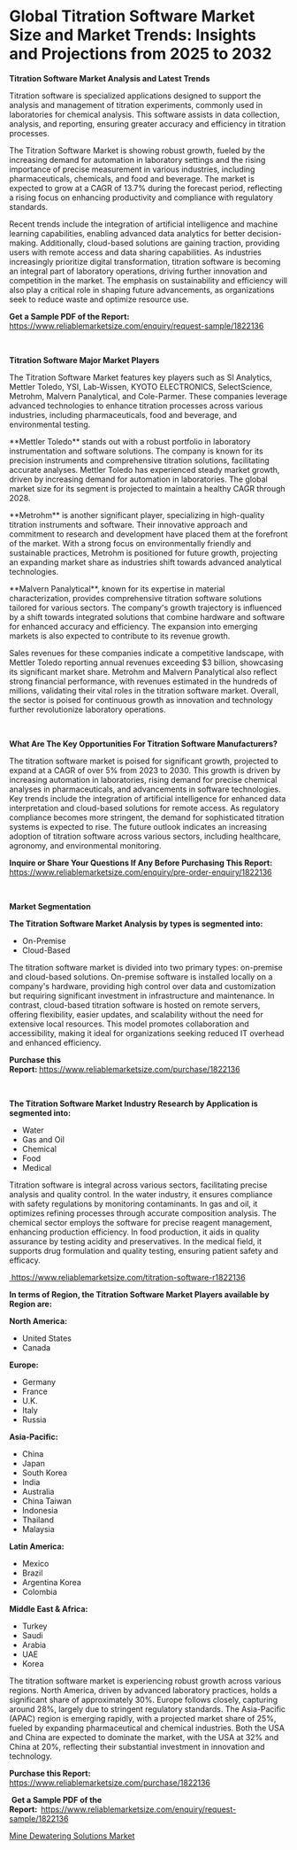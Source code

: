 <p><h1>Global Titration Software Market Size and Market Trends: Insights and Projections from 2025 to 2032</h1></p><p><strong>Titration Software Market Analysis and Latest Trends</strong></p>
<p><p>Titration software is specialized applications designed to support the analysis and management of titration experiments, commonly used in laboratories for chemical analysis. This software assists in data collection, analysis, and reporting, ensuring greater accuracy and efficiency in titration processes.</p><p>The Titration Software Market is showing robust growth, fueled by the increasing demand for automation in laboratory settings and the rising importance of precise measurement in various industries, including pharmaceuticals, chemicals, and food and beverage. The market is expected to grow at a CAGR of 13.7% during the forecast period, reflecting a rising focus on enhancing productivity and compliance with regulatory standards. </p><p>Recent trends include the integration of artificial intelligence and machine learning capabilities, enabling advanced data analytics for better decision-making. Additionally, cloud-based solutions are gaining traction, providing users with remote access and data sharing capabilities. As industries increasingly prioritize digital transformation, titration software is becoming an integral part of laboratory operations, driving further innovation and competition in the market. The emphasis on sustainability and efficiency will also play a critical role in shaping future advancements, as organizations seek to reduce waste and optimize resource use.</p></p>
<p><strong>Get a Sample PDF of the Report:&nbsp;</strong> <a href="https://www.reliablemarketsize.com/enquiry/request-sample/1822136?utm_campaign=2759&utm_medium=2&utm_source=Github&utm_content=ia&utm_term=09032025&utm_id=titration-software">https://www.reliablemarketsize.com/enquiry/request-sample/1822136</a></p>
<p>&nbsp;</p>
<p><strong>Titration Software Major Market Players</strong></p>
<p><p>The Titration Software Market features key players such as SI Analytics, Mettler Toledo, YSI, Lab-Wissen, KYOTO ELECTRONICS, SelectScience, Metrohm, Malvern Panalytical, and Cole-Parmer. These companies leverage advanced technologies to enhance titration processes across various industries, including pharmaceuticals, food and beverage, and environmental testing.</p><p>**Mettler Toledo** stands out with a robust portfolio in laboratory instrumentation and software solutions. The company is known for its precision instruments and comprehensive titration solutions, facilitating accurate analyses. Mettler Toledo has experienced steady market growth, driven by increasing demand for automation in laboratories. The global market size for its segment is projected to maintain a healthy CAGR through 2028.</p><p>**Metrohm** is another significant player, specializing in high-quality titration instruments and software. Their innovative approach and commitment to research and development have placed them at the forefront of the market. With a strong focus on environmentally friendly and sustainable practices, Metrohm is positioned for future growth, projecting an expanding market share as industries shift towards advanced analytical technologies.</p><p>**Malvern Panalytical**, known for its expertise in material characterization, provides comprehensive titration software solutions tailored for various sectors. The company's growth trajectory is influenced by a shift towards integrated solutions that combine hardware and software for enhanced accuracy and efficiency. The expansion into emerging markets is also expected to contribute to its revenue growth.</p><p>Sales revenues for these companies indicate a competitive landscape, with Mettler Toledo reporting annual revenues exceeding $3 billion, showcasing its significant market share. Metrohm and Malvern Panalytical also reflect strong financial performance, with revenues estimated in the hundreds of millions, validating their vital roles in the titration software market. Overall, the sector is poised for continuous growth as innovation and technology further revolutionize laboratory operations.</p></p>
<p>&nbsp;</p>
<p><strong>What Are The Key Opportunities For Titration Software Manufacturers?</strong></p>
<p><p>The titration software market is poised for significant growth, projected to expand at a CAGR of over 5% from 2023 to 2030. This growth is driven by increasing automation in laboratories, rising demand for precise chemical analyses in pharmaceuticals, and advancements in software technologies. Key trends include the integration of artificial intelligence for enhanced data interpretation and cloud-based solutions for remote access. As regulatory compliance becomes more stringent, the demand for sophisticated titration systems is expected to rise. The future outlook indicates an increasing adoption of titration software across various sectors, including healthcare, agronomy, and environmental monitoring.</p></p>
<p><strong>Inquire or Share Your Questions If Any Before Purchasing This Report:</strong> <a href="https://www.reliablemarketsize.com/enquiry/pre-order-enquiry/1822136?utm_campaign=2759&utm_medium=2&utm_source=Github&utm_content=ia&utm_term=09032025&utm_id=titration-software">https://www.reliablemarketsize.com/enquiry/pre-order-enquiry/1822136</a></p>
<p>&nbsp;</p>
<p><strong>Market Segmentation</strong></p>
<p><strong>The Titration Software Market Analysis by types is segmented into:</strong></p>
<p><ul><li>On-Premise</li><li>Cloud-Based</li></ul></p>
<p><p>The titration software market is divided into two primary types: on-premise and cloud-based solutions. On-premise software is installed locally on a company's hardware, providing high control over data and customization but requiring significant investment in infrastructure and maintenance. In contrast, cloud-based titration software is hosted on remote servers, offering flexibility, easier updates, and scalability without the need for extensive local resources. This model promotes collaboration and accessibility, making it ideal for organizations seeking reduced IT overhead and enhanced efficiency.</p></p>
<p><strong>Purchase this Report:&nbsp;</strong><a href="https://www.reliablemarketsize.com/purchase/1822136?utm_campaign=2759&utm_medium=2&utm_source=Github&utm_content=ia&utm_term=09032025&utm_id=titration-software">https://www.reliablemarketsize.com/purchase/1822136</a></p>
<p>&nbsp;</p>
<p><strong>The Titration Software Market Industry Research by Application is segmented into:</strong></p>
<p><ul><li>Water</li><li>Gas and Oil</li><li>Chemical</li><li>Food</li><li>Medical</li></ul></p>
<p><p>Titration software is integral across various sectors, facilitating precise analysis and quality control. In the water industry, it ensures compliance with safety regulations by monitoring contaminants. In gas and oil, it optimizes refining processes through accurate composition analysis. The chemical sector employs the software for precise reagent management, enhancing production efficiency. In food production, it aids in quality assurance by testing acidity and preservatives. In the medical field, it supports drug formulation and quality testing, ensuring patient safety and efficacy.</p></p>
<p><a href="https://www.reliablemarketsize.com/titration-software-r1822136?utm_campaign=2759&utm_medium=2&utm_source=Github&utm_content=ia&utm_term=09032025&utm_id=titration-software">&nbsp;https://www.reliablemarketsize.com/titration-software-r1822136</a></p>
<p><strong>In terms of Region, the Titration Software Market Players available by Region are:</strong></p>
<p>
    <p> <strong> North America: </strong>
        <ul>
            <li>United States</li>
            <li>Canada</li>
        </ul>
        </p> 
    <p> <strong> Europe: </strong>
        <ul>
            <li>Germany</li>
            <li>France</li>
            <li>U.K.</li>
            <li>Italy</li>
            <li>Russia</li>
        </ul>
        </p> 
    <p> <strong> Asia-Pacific: </strong>
        <ul>
            <li>China</li>
            <li>Japan</li>
            <li>South Korea</li>
            <li>India</li>
            <li>Australia</li>
            <li>China Taiwan</li>
            <li>Indonesia</li>
            <li>Thailand</li>
            <li>Malaysia</li>
        </ul>
        </p> 
    <p> <strong> Latin America: </strong>
        <ul>
            <li>Mexico</li>
            <li>Brazil</li>
            <li>Argentina Korea</li>
            <li>Colombia</li>
        </ul>
        </p> 
    <p> <strong> Middle East & Africa: </strong>
        <ul>
            <li>Turkey</li>
            <li>Saudi</li>
            <li>Arabia</li>
            <li>UAE</li>
            <li>Korea</li>
        </ul>
    </p>
    </p>
<p><p>The titration software market is experiencing robust growth across various regions. North America, driven by advanced laboratory practices, holds a significant share of approximately 30%. Europe follows closely, capturing around 28%, largely due to stringent regulatory standards. The Asia-Pacific (APAC) region is emerging rapidly, with a projected market share of 25%, fueled by expanding pharmaceutical and chemical industries. Both the USA and China are expected to dominate the market, with the USA at 32% and China at 20%, reflecting their substantial investment in innovation and technology.</p></p>
<p><strong>Purchase this Report: </strong><a href="https://www.reliablemarketsize.com/purchase/1822136?utm_campaign=2759&utm_medium=2&utm_source=Github&utm_content=ia&utm_term=09032025&utm_id=titration-software">https://www.reliablemarketsize.com/purchase/1822136</a></p>
<p>&nbsp;<strong>Get a Sample PDF of the Report:&nbsp;&nbsp;</strong><a href="https://www.reliablemarketsize.com/enquiry/request-sample/1822136?utm_campaign=2759&utm_medium=2&utm_source=Github&utm_content=ia&utm_term=09032025&utm_id=titration-software">https://www.reliablemarketsize.com/enquiry/request-sample/1822136</a></p>
<p><strong></strong></p>
<p><p><a href="https://github.com/elitasvimal/Market-Research-Report-List-1/blob/main/mine-dewatering-solutions-market.md?utm_campaign=2759&utm_medium=2&utm_source=Github&utm_content=ia&utm_term=09032025&utm_id=titration-software">Mine Dewatering Solutions Market</a></p></p>